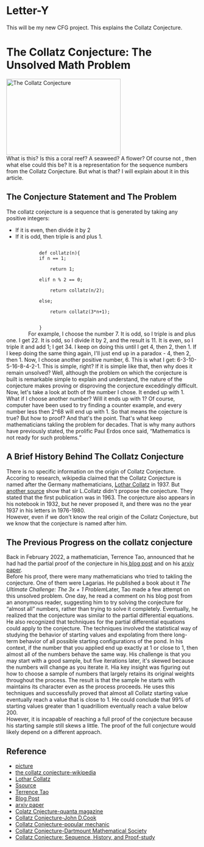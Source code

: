 # Letter-Y
This will be my new CFG project. This explains the Collatz Conjecture.
<!DOCTYPE html>
<html>

<head>
</head>

<body>
    <h1>The Collatz Conjecture: The Unsolved Math Problem</h1>
    <p>
        <!-- The image of numbers generated from the Collatx Conjecture -->
        <img src="https://soulofmathematics.com/index.php/the-collatz-conjecture/" alt="The Collatz Conjecture" width="300" height="200"><br> What is this? Is this a coral reef? A seaweed? A flower? Of course not , then what else could this be? It is
        a representation for the sequence numbers from the Collatz Conjecture. But what is that? I will explain about it in this article.
    </p>
    <h2>The Conjecture Statement and The Problem</h2>
    <p>The collatz conjecture is a sequence that is generated by taking any positive integers:<br>
        <ul>
            <li>If it is even, then divide it by 2</li>
            <li>If it is odd, then triple is and plus 1.</li>
        </ul>
        <code> 
            def collatz(n){
            if n == 1;<br>
                return 1;<br>
            elif n % 2 == 0;<br>
                return collatz(n/2);<br>
            else;<br>
                return collatz(3*n+1);<br><br>
            }
        </code>
        For example, I choose the number 7. It is odd, so I triple is and plus one. I get 22. It is odd, so I divide it by 2, and the result is 11. It is even, so I triple it and add 1; I get 34. I keep on doing this until I get 4, then 2, then 1. If I keep doing
        the same thing again, I'll just end up in a paradox - 4, then 2, then 1. Now, I choose another positive number, 6. This is what I get: 6-3-10-5-16-8-4-2-1. This is simple, right? If it is simple like that, then why does it remain unsolved? Well,
        although the problem on which the conjecture is built is remarkable simple to explain and understand, the nature of the conjecture makes proving or disproving the conjecture exceddingly difficult. Now, let's take a look at both of the number I
        chose. It ended up with 1. What if I choose another number? Will it ends up with 1? Of course, computer have been used to try finding a counter example, and every number less then 2^68 will end up with 1. So that means the cojecture is true? But
        how to proof? And that's the point. That's what keep mathematicians takling the problem for decades. That is why many authors have previously stated, the prolific Paul Erdos once said, <q>Mathematics is not ready for such problems.</q></p>
        <h2>A Brief History Behind The Collatz Conjecture</h2>
        <p>There is no specific information on the origin of Collatz Conjecture. Accoring to research, <a herf="https://en.wikipedia.org/wiki/Collatz_conjecture">wikipedia</a> claimed that the Collatz Conjecture is named after the Germany mathematicians, <a href="https://en.wikipedia.org/wiki/Lothar_Collatz">Lothar Collatz</a> in 1937. But <a href="https://hsm.stackexchange.com/questions/3587/what-is-the-origin-of-the-collatz-conjecture">another  source</a> show that sir L.Collatz didn't propose the conjecture. They stated that the first publication was in 1963. The conjecture also appears in his notebook in 1932, but he never proposed it, and there was no the year 1937 in his letters in 1976-1980.<br>However, even if we don't know the real origin of the Collatz Conjecture, but we know that the conjecture is named after him.</p>
        <h2>The Previous Progress on the collatz conjecture</h2>
        <p>Back in February 2022, a mathematician, <a hraf="https://en.wikipedia.org/wiki/Terence_Tao">Terrence Tao</a>, announced that he had had the partial proof of the conjecture in his<a href="https://terrytao.wordpress.com/2019/09/10/almost-all-collatz-orbits-attain-almost-bounded-values/"> blog post</a> and on his <a href="https://arxiv.org/pdf/1909.03562">arxiv paper</a>. <br>Before his proof, there were many mathematicians who tried to takling the conjecture. One of them were Lagarias. He published a book about it <cite>The Ultimate Challenge: The 3x + 1 Problem</cite>Later, Tao made a few attempt on this unsolved problem. One day, he read a comment on his blog post from an anonymous reader, suggesting him to try solving the conjecture for <q>almost all</q> numbers, rather than trying to solve it completely. Eventually, he realized that the conjecture was similar to the partial differential equations. He also recognized that techniques for the partial differential equations could apply to the conjecture. The techniques involved the statistical way of studying the behavior of starting values and expolating from there long-term behavior of all possible starting configurations of the pond. In his context, if the number that you applied end up exactly at 1 or close to 1, then almost all of the numbers behave the same way. His challenge is that you may start with a good sample,  but five iterations later, it's skewed because the numbers will change as you iterate it. Hia key insight was figuring out how to choose a sample of numbers that largely retains its original weights throughout the process. The result is that the sample he starts with maintains its character even as the process proceeds. He uses this techniques and successfully proved that almost all Collatz starting value eventually reach a value that is close to 1. He could conclude that 99% of starting values greater than 1 quadrilliom eventually reach a value below 200. <br>However, it is incapable of reaching a full proof of the conjecture because his starting sample still skews a little. The proof of the full conjecture would likely depend on a different approach.</p>
        <h2>Reference</h2>
        <ul>
            <li><a href="https://soulofmathematics.com/index.php/the-collatz-conjecture/">picture</a></li>
            <li><a href="https://en.wikipedia.org/wiki/Collatz_conjecture">the collatz conjecture-wikipedia</a></li>
            <li><a href="https://en.wikipedia.org/wiki/Lothar_Collatz">Lothar Collatz</a></li>
            <li><a href="https://hsm.stackexchange.com/questions/3587/what-is-the-origin-of-the-collatz-conjecture">Ssource</a></li>
            <li><a href="https://en.wikipedia.org/wiki/Terence_Tao">Terrence Tao</a></li>
            <li><a href="https://terrytao.wordpress.com/2019/09/10/almost-all-collatz-orbits-attain-almost-bounded-values/">Blog Post</a></li>
            <li><a href="https://arxiv.org/pdf/1909.03562">arxiv paper</a></li>
            <li><a href="https://www.quantamagazine.org/mathematician-proves-huge-result-on-dangerous-problem-20191211/#:~:text=On%20September%208%2C%20Terence%20Tao,give%20up%20its%20secrets%20easily">Colatz Cnjecture-quanta magazine</a></li>
            <li><a href="https://www.johndcook.com/blog/2019/09/10/progress-on-the-collatz-conjecture/#:~:text=Progress%20on%20the%20Collatz%20conjecture&text=The%20Collatz%20conjecture%2C%20also%20known,all%20positive%20integer%20arguments%20n.&text=In%20words%2C%20this%20says%20to,add%201%20if%20it's%20odd.">Collatz Conjecture-John D.Cook</a></li>
            <li><a href="https://www.popularmechanics.com/science/math/a29033918/math-riddle-collatz-conjecture/">Collatz Conjecture-popular mechanic</a></li>
            <li><a href="https://sites.dartmouth.edu/mathsociety/2019/11/13/new-breakthrough-in-the-82-year-old-riddle-known-as-the-collatz-conjecture/">Collatz Conjecture-Dartmount Mathematical Society</a></li>
            <li><a href="https://study.com/academy/lesson/history-of-the-collatz-conjecture.html#:~:text=Lothar%20Collatz%20(1910%E2%80%931990),to%20this%20field%20of%20mathematics.">Collatz Conjecture: Sequence, History, and Proof-study</a></li>
        </ul>
</body>

</html>
